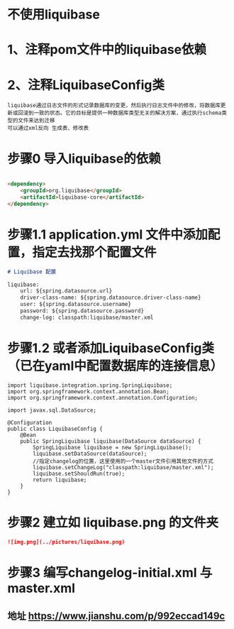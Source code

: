 # 不使用liquibase
# 1、注释pom文件中的liquibase依赖
# 2、注释LiquibaseConfig类




```shell
liquibase通过日志文件的形式记录数据库的变更，然后执行日志文件中的修改，将数据库更新或回滚到一致的状态。它的目标是提供一种数据库类型无关的解决方案，通过执行schema类型的文件来达到迁移
可以通过xml反向 生成表、修改表
```

# 步骤0 导入liquibase的依赖

```markdown

<dependency>
    <groupId>org.liquibase</groupId>
    <artifactId>liquibase-core</artifactId>
</dependency>
```

# 步骤1.1 application.yml 文件中添加配置，指定去找那个配置文件

```markdown
# Liquibase 配置

liquibase:
    url: ${spring.datasource.url}
    driver-class-name: ${spring.datasource.driver-class-name}
    user: ${spring.datasource.username}
    password: ${spring.datasource.password}
    change-log: classpath:liquibase/master.xml
```

# 步骤1.2 或者添加LiquibaseConfig类（已在yaml中配置数据库的连接信息）

```shell
import liquibase.integration.spring.SpringLiquibase;
import org.springframework.context.annotation.Bean;
import org.springframework.context.annotation.Configuration;

import javax.sql.DataSource;

@Configuration
public class LiquibaseConfig {
    @Bean
    public SpringLiquibase liquibase(DataSource dataSource) {
        SpringLiquibase liquibase = new SpringLiquibase();
        liquibase.setDataSource(dataSource);
        //指定changelog的位置，这里使用的一个master文件引用其他文件的方式
        liquibase.setChangeLog("classpath:liquibase/master.xml");
        liquibase.setShouldRun(true);
        return liquibase;
    }
}
```

# 步骤2 建立如 liquibase.png 的文件夹
```markdown
![img.png](../pictures/liquibase.png)
```


# 步骤3 编写changelog-initial.xml 与 master.xml

## 地址  https://www.jianshu.com/p/992eccad149c


